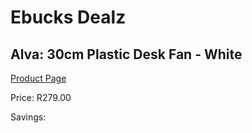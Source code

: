 
# Ebucks Dealz
## Alva: 30cm Plastic Desk Fan - White
[Product Page](https://www.ebucks.com/web/shop/productSelected.do?prodId=673637778&catId=704982758)

Price: R279.00

Savings: 


	